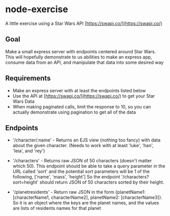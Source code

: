 # node-exercise
A little exercise using a Star Wars API [https://swapi.co/](https://swapi.co/)

## Goal
Make a small express server with endpoints centered around Star Wars. 
This will hopefully demonstrate to us abilities to make an express app, consume data from an API, and manipulate that data into some desired way

## Requirements
* Make an express server with at least the endpoints listed below
* Use the API at [https://swapi.co/](https://swapi.co/) to get your Star Wars Data 
* When making paginated calls, limit the response to 10, so you can actually demonstrate using pagination to get all of the data


## Endpoints

* '/character/:name' - Returns an EJS view (nothing too fancy) with data about the given character.
(Needs to work with at least 'luke', 'han', 'leia', and 'rey')

* '/characters' - Returns raw JSON of 50 characters (doesn't matter which 50). This endpoint should be able to take a
query parameter in the URL called 'sort'
    and the potential sort parameters will be 1 of the following, ['name', 'mass', 'height']  So the endpoint
    '/characters?sort=height' should return JSON of 50 characters sorted by their height.

* '/planetresidents' -
Return raw JSON in the form {planetName1: [characterName1, characterName2], planetName2: [characterName3]}.
    So it is an object where the keys are the planet names, and the values are lists of residents names for that planet
